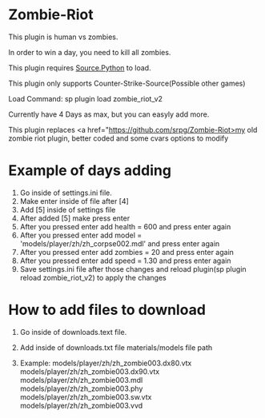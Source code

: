 # Zombie-Riot

This plugin is human vs zombies.

In order to win a day, you need to kill all zombies.

This plugin requires <a href="https://forums.sourcepython.com/">Source.Python</a> to load.

This plugin only supports Counter-Strike-Source(Possible other games)

Load Command: sp plugin load zombie_riot_v2

Currently have 4 Days as max, but you can easyly add more.

This plugin replaces <a href="https://github.com/srpg/Zombie-Riot>my old zombie riot plugin</a>, better coded and some cvars options to modify

# Example of days adding
1. Go inside of settings.ini file.
2. Make enter inside of file after [4]
3. Add [5] inside of settings file
4. After added [5] make press enter
5. After you pressed enter add health = 600 and press enter again
6. After you pressed enter add model = 'models/player/zh/zh_corpse002.mdl' and press enter again
7. After you pressed enter add zombies = 20 and press enter again
8. After you pressed enter add speed = 1.30 and press enter again
9. Save settings.ini file after those changes and reload plugin(sp plugin reload zombie_riot_v2) to apply the changes

# How to add files to download
1. Go inside of downloads.text file.
2. Add inside of downloads.txt file materials/models file path

3. Example:
  models/player/zh/zh_zombie003.dx80.vtx
  models/player/zh/zh_zombie003.dx90.vtx
  models/player/zh/zh_zombie003.mdl
  models/player/zh/zh_zombie003.phy
  models/player/zh/zh_zombie003.sw.vtx
  models/player/zh/zh_zombie003.vvd
